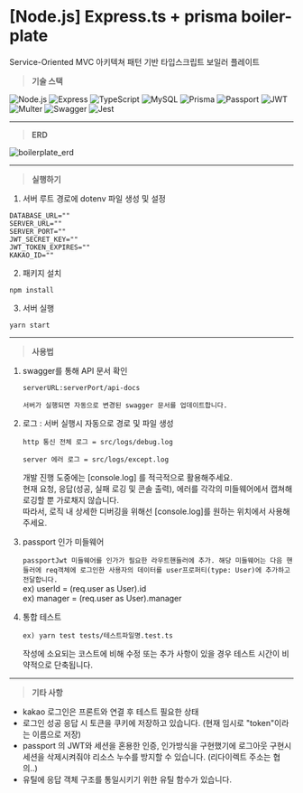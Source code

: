 # [Node.js] Express.ts + prisma boiler-plate

Service-Oriented MVC 아키텍쳐 패턴 기반 타입스크립트 보일러 플레이트

> __기술 스택__

![Node.js](https://img.shields.io/badge/-Node.js-339933?style=for-the-badge&logo=node.js&logoColor=white)
![Express](https://img.shields.io/badge/-Express-000000?style=for-the-badge&logo=express&logoColor=white)
![TypeScript](https://img.shields.io/badge/-TypeScript-3178C6?style=for-the-badge&logo=TypeScript&logoColor=white)
![MySQL](https://img.shields.io/badge/-MySQL-4479A1?style=for-the-badge&logo=mysql&logoColor=white)
![Prisma](https://img.shields.io/badge/-Prisma-1B222D?style=for-the-badge&logo=prisma&logoColor=white)
![Passport](https://img.shields.io/badge/-Passport-34E27A?style=for-the-badge&logo=passport&logoColor=white)
![JWT](https://img.shields.io/badge/-JWT-000000?style=for-the-badge&logo=jsonwebtokens&logoColor=white)
![Multer](https://img.shields.io/badge/-Multer-FF6600?style=for-the-badge&logo=multer&logoColor=white)
![Swagger](https://img.shields.io/badge/-Swagger-85EA2D?style=for-the-badge&logo=swagger&logoColor=white)
![Jest](https://img.shields.io/badge/-Jest-C21325?style=for-the-badge&logo=jest&logoColor=white)

---

> __ERD__

![boilerplate_erd](https://github.com/daechan-jo/express.ts-prisma-boilerplate/assets/103374153/12a3b1a5-5878-4875-b0c9-3d6ca84e1e8f)


---

> __실행하기__

1. 서버 루트 경로에 dotenv 파일 생성 및 설정

```
DATABASE_URL=""
SERVER_URL=""
SERVER_PORT=""
JWT_SECRET_KEY=""
JWT_TOKEN_EXPIRES=""
KAKAO_ID=""
```

2. 패키지 설치

```npm install```

3. 서버 실행

```yarn start```

---

> __사용법__

1. swagger를 통해 API 문서 확인

	 ```serverURL:serverPort/api-docs```

	 ```서버가 실행되면 자동으로 변경된 swagger 문서를 업데이트합니다.```


2. 로그 : 서버 실행시 자동으로 경로 및 파일 생성

	 ```http 통신 전체 로그 = src/logs/debug.log```

	 ```server 에러 로그 = src/logs/except.log```

	 개발 진행 도중에는 [console.log] 를 적극적으로 활용해주세요. <br>
	 현재 요청, 응답(성공, 실패 로깅 및 콘솔 출력), 에러를 각각의 미들웨어에서 캡쳐해 로깅할 뿐 가로채지 않습니다.<br>
	 따라서, 로직 내 상세한 디버깅을 위해선 [console.log]를 원하는 위치에서 사용해주세요.


3. passport 인가 미들웨어

	 ```passportJwt 미들웨어를 인가가 필요한 라우트핸들러에 추가. 해당 미들웨어는 다음 핸들러에 req객체에 로그인한 사용자의 데이터를 user프로퍼티(type: User)에 추가하고 전달합니다.```<br>
	 ex) userId = (req.user as User).id <br>
	 ex) manager = (req.user as User).manager <br>


4. 통합 테스트

	```ex) yarn test tests/테스트파일명.test.ts```

	작성에 소요되는 코스트에 비해 수정 또는 추가 사항이 있을 경우 테스트 시간이 비약적으로 단축됩니다.


---

> __기타 사항__

+ kakao 로그인은 프론트와 연결 후 테스트 필요한 상태
+ 로그인 성공 응답 시 토큰을 쿠키에 저장하고 있습니다. (현재 임시로 "token"이라는 이름으로 저장)
+ passport 의 JWT와 세션을 혼용한 인증, 인가방식을 구현했기에 로그아웃 구현시 세션을 삭제시켜줘야 리소스 누수를 방지할 수 있습니다. (리다이렉트 주소는 협의..)
+ 유틸에 응답 객체 구조를 통일시키기 위한 유틸 함수가 있습니다.


